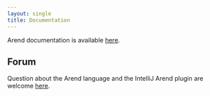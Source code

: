 ```yaml
---
layout: single
title: Documentation
---
```


Arend documentation is available [here](https://arend.readthedocs.io/en/latest/).

## Forum

Question about the Arend language and the IntelliJ Arend plugin are welcome [here](https://groups.google.com/forum/#!forum/arend-lang).
